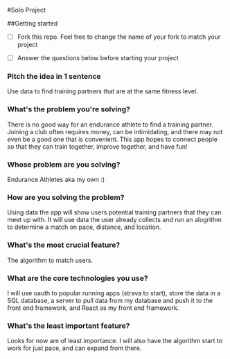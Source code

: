 #Solo Project

##Getting started

- [ ] Fork this repo. Feel free to change the name of your fork to match your project

- [ ] Answer the questions below before starting your project

### Pitch the idea in 1 sentence

Use data to find training partners that are at the same fitness level.

### What's the problem you're solving?

There is no good way for an endurance athlete to find a training partner. Joining a club often requires money, can be intimidating, and there may not even be a good one that is convenient. This app hopes to connect people so that they can train together, improve together, and have fun!

### Whose problem are you solving?

Endurance Athletes aka my own :)

### How are you solving the problem?

Using data the app will show users potential training partners that they can meet up with. It will use data the user already collects and run an alogrithm to determine a match on pace, distance, and location. 

### What's the most crucial feature?

The algorithm to match users.

### What are the core technologies you use?

I will use oauth to popular running apps (strava to start), store the data in a SQL database, a server to pull data from my database and push it to the front end framework, and React as my front end framework. 

### What's the least important feature?

Looks for now are of least importance. I will also have the algorithm start to work for just pace, and can expand from there. 